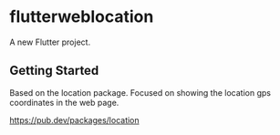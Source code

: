 # flutterweblocation

A new Flutter project.

## Getting Started

Based on the location package.
Focused on showing the location gps coordinates in the web page.

https://pub.dev/packages/location
